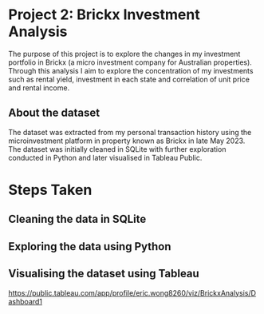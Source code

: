 # Project 2: Brickx Investment Analysis

The purpose of this project is to explore the changes in my investment portfolio in Brickx (a micro investment company for Australian properties). Through this analysis I aim to explore the concentration of my investments such as rental yield, investment in each state and correlation of unit price and rental income.

## About the dataset
The dataset was extracted from my personal transaction history using the microinvestment platform in property known as Brickx in late May 2023. The dataset was initially cleaned in SQLite with further exploration conducted in Python and later visualised in Tableau Public.

# Steps Taken

## Cleaning the data in SQLite

## Exploring the data using Python

## Visualising the dataset using Tableau
https://public.tableau.com/app/profile/eric.wong8260/viz/BrickxAnalysis/Dashboard1
